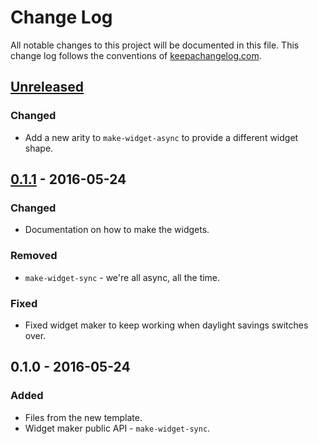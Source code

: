 # Change Log
All notable changes to this project will be documented in this file. This change log follows the conventions of [keepachangelog.com](http://keepachangelog.com/).

## [Unreleased]
### Changed
- Add a new arity to `make-widget-async` to provide a different widget shape.

## [0.1.1] - 2016-05-24
### Changed
- Documentation on how to make the widgets.

### Removed
- `make-widget-sync` - we're all async, all the time.

### Fixed
- Fixed widget maker to keep working when daylight savings switches over.

## 0.1.0 - 2016-05-24
### Added
- Files from the new template.
- Widget maker public API - `make-widget-sync`.

[Unreleased]: https://github.com/your-name/blogiseq/compare/0.1.1...HEAD
[0.1.1]: https://github.com/your-name/blogiseq/compare/0.1.0...0.1.1
